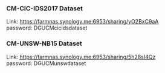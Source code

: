 ### CM-CIC-IDS2017 Dataset
Link: https://farmnas.synology.me:6953/sharing/yO2BxC9aA<br>
password: DGUCMcicidsdataset

### CM-UNSW-NB15 Dataset
Link: https://farmnas.synology.me:6953/sharing/5h28sI4Qz<br>
password: DGUCMunswdataset
